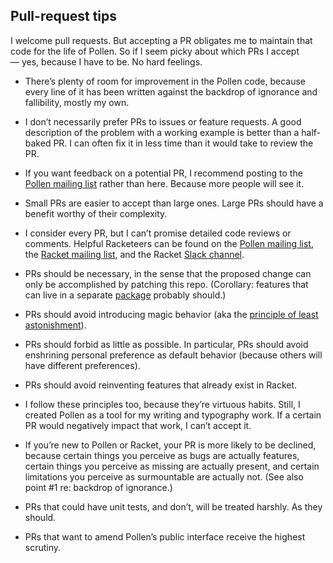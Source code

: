 ## Pull-request tips

I welcome pull requests. But accepting a PR obligates me to maintain that code for the life of Pollen. So if I seem picky about which PRs I accept — yes, because I have to be. No hard feelings.

* There’s plenty of room for improvement in the Pollen code, because every line of it has been written against the backdrop of ignorance and fallibility, mostly my own.

* I don’t necessarily prefer PRs to issues or feature requests. A good description of the problem with a working example is better than a half-baked PR. I can often fix it in less time than it would take to review the PR.

* If you want feedback on a potential PR, I recommend posting to the [Pollen mailing list](http://groups.google.com/forum/#!forum/pollenpub) rather than here. Because more people will see it.

* Small PRs are easier to accept than large ones. Large PRs should have a benefit worthy of their complexity.

* I consider every PR, but I can’t promise detailed code reviews or comments. Helpful Racketeers can be found on the [Pollen mailing list](http://groups.google.com/forum/#!forum/pollenpub), the [Racket mailing list](https://lists.racket-lang.org/), and the Racket [Slack channel](https://racket.slack.com/).

* PRs should be necessary, in the sense that the proposed change can only be accomplished by patching this repo. (Corollary:  features that can live in a separate [package](https://pkgs.racket-lang.org/) probably should.)

* PRs should avoid introducing magic behavior (aka the [principle of least astonishment](http://wiki.c2.com/?PrincipleOfLeastAstonishment)).

* PRs should forbid as little as possible. In particular, PRs should avoid enshrining personal preference as default behavior (because others will have different preferences).

* PRs should avoid reinventing features that already exist in Racket.

* I follow these principles too, because they’re virtuous habits. Still, I created Pollen as a tool for my writing and typography work. If a certain PR would negatively impact that work, I can’t accept it.

* If you’re new to Pollen or Racket, your PR is more likely to be declined, because certain things you perceive as bugs are actually features, certain things you perceive as missing are actually present, and certain limitations you perceive as surmountable are actually not. (See also point #1 re: backdrop of ignorance.)

* PRs that could have unit tests, and don’t, will be treated harshly. As they should.

* PRs that want to amend Pollen’s public interface receive the highest scrutiny.
